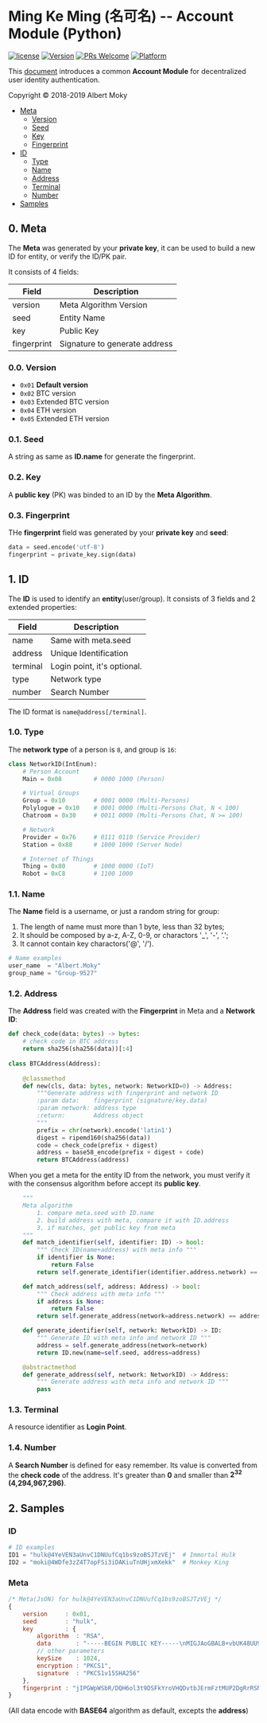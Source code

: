 # Ming Ke Ming (名可名) -- Account Module (Python)

[![license](https://img.shields.io/github/license/mashape/apistatus.svg)](https://github.com/dimchat/mkm-py/blob/master/LICENSE)
[![Version](https://img.shields.io/badge/alpha-0.7.1-red.svg)](https://github.com/dimchat/mkm-py/wiki)
[![PRs Welcome](https://img.shields.io/badge/PRs-welcome-brightgreen.svg)](https://github.com/dimchat/mkm-py/pulls)
[![Platform](https://img.shields.io/badge/Platform-Python%203-brightgreen.svg)](https://github.com/dimchat/mkm-py/wiki)

This [document](https://github.com/moky/DIMP/blob/master/MingKeMing-Identity.md) introduces a common **Account Module** for decentralized user identity authentication.

Copyright &copy; 2018-2019 Albert Moky

- [Meta](#meta)
    - [Version](#meta-version)
    - [Seed](#meta-seed)
    - [Key](#meta-key)
    - [Fingerprint](#meta-fingerprint)
- [ID](#id)
    - [Type](#id-type)
    - [Name](#id-name)
    - [Address](#id-address)
    - [Terminal](#id-terminal)
    - [Number](#id-number)
- [Samples](#samples)

## <span id="meta">0. Meta</span>

The **Meta** was generated by your **private key**, it can be used to build a new ID for entity, or verify the ID/PK pair.

It consists of 4 fields:

| Field       | Description                   |
| ----------- | ----------------------------- |
| version     | Meta Algorithm Version        |
| seed        | Entity Name                   |
| key         | Public Key                    |
| fingerprint | Signature to generate address |

### <span id="meta-version">0.0. Version</span>

* ```0x01``` **Default version**
* ```0x02``` BTC version
* ```0x03``` Extended BTC version
* ```0x04``` ETH version
* ```0x05``` Extended ETH version

### <span id="meta-seed">0.1. Seed</span>

A string as same as **ID.name** for generate the fingerprint.

### <span id="meta-key">0.2. Key</span>

A **public key** (PK) was binded to an ID by the **Meta Algorithm**.

### <span id="meta-fingerprint">0.3. Fingerprint</span>

THe **fingerprint** field was generated by your **private key** and **seed**:

````python
data = seed.encode('utf-8')
fingerprint = private_key.sign(data)
````

## <span id="id">1. ID</span>
The **ID** is used to identify an **entity**(user/group). It consists of 3 fields and 2 extended properties:

| Field       | Description                   |
| ----------- | ----------------------------- |
| name        | Same with meta.seed           |
| address     | Unique Identification         |
| terminal    | Login point, it's optional.   |
| type        | Network type                  |
| number      | Search Number                 |

The ID format is ```name@address[/terminal]```.

### <span id="id-type">1.0. Type</span>

The **network type** of a person is ```8```, and group is ```16```:

```python
class NetworkID(IntEnum):
    # Person Account
    Main = 0x08         # 0000 1000 (Person)

    # Virtual Groups
    Group = 0x10        # 0001 0000 (Multi-Persons)
    Polylogue = 0x10    # 0001 0000 (Multi-Persons Chat, N < 100)
    Chatroom = 0x30     # 0011 0000 (Multi-Persons Chat, N >= 100)

    # Network
    Provider = 0x76     # 0111 0110 (Service Provider)
    Station = 0x88      # 1000 1000 (Server Node)

    # Internet of Things
    Thing = 0x80        # 1000 0000 (IoT)
    Robot = 0xC8        # 1100 1000
```

### <span id="id-name">1.1. Name</span>
The **Name** field is a username, or just a random string for group:

1. The length of name must more than 1 byte, less than 32 bytes;
2. It should be composed by a-z, A-Z, 0-9, or charactors '_', '-', '.';
3. It cannot contain key charactors('@', '/').

```python
# Name examples
user_name  = "Albert.Moky"
group_name = "Group-9527"
```

### <span id="id-address">1.2. Address</span>

The **Address** field was created with the **Fingerprint** in Meta and a **Network ID**:

```python
def check_code(data: bytes) -> bytes:
    # check code in BTC address
    return sha256(sha256(data))[:4]
    
class BTCAddress(Address):
    
    @classmethod
    def new(cls, data: bytes, network: NetworkID=0) -> Address:
        """Generate address with fingerprint and network ID
        :param data:    fingerprint (signature/key.data)
        :param network: address type
        :return:        Address object
        """
        prefix = chr(network).encode('latin1')
        digest = ripemd160(sha256(data))
        code = check_code(prefix + digest)
        address = base58_encode(prefix + digest + code)
        return BTCAddress(address)
```

When you get a meta for the entity ID from the network,
you must verify it with the consensus algorithm before accept its **public key**.

```python
    """
    Meta algorithm
        1. compare meta.seed with ID.name
        2. build address with meta, compare it with ID.address
        3. if matches, get public key from meta
    """
    def match_identifier(self, identifier: ID) -> bool:
        """ Check ID(name+address) with meta info """
        if identifier is None:
            return False
        return self.generate_identifier(identifier.address.network) == identifier

    def match_address(self, address: Address) -> bool:
        """ Check address with meta info """
        if address is None:
            return False
        return self.generate_address(network=address.network) == address

    def generate_identifier(self, network: NetworkID) -> ID:
        """ Generate ID with meta info and network ID """
        address = self.generate_address(network=network)
        return ID.new(name=self.seed, address=address)

    @abstractmethod
    def generate_address(self, network: NetworkID) -> Address:
        """ Generate address with meta info and network ID """
        pass
```

### <span id="id-terminal">1.3. Terminal</span>

A resource identifier as **Login Point**.

### <span id="id-number">1.4. Number</span>

A **Search Number** is defined for easy remember. Its value is converted from the **check code** of the address. It's greater than **0** and smaller than **2<sup>32</sup> (4,294,967,296)**.

## <span id="samples">2. Samples</span>

### ID

```python
# ID examples
ID1 = "hulk@4YeVEN3aUnvC1DNUufCq1bs9zoBSJTzVEj"  # Immortal Hulk
ID2 = "moki@4WDfe3zZ4T7opFSi3iDAKiuTnUHjxmXekk"  # Monkey King
```

### Meta

```javascript
/* Meta(JsON) for hulk@4YeVEN3aUnvC1DNUufCq1bs9zoBSJTzVEj */
{
    version     : 0x01,
    seed        : "hulk",
    key         : {
        algorithm  : "RSA",
        data       : "-----BEGIN PUBLIC KEY-----\nMIGJAoGBALB+vbUK48UU9rjlgnohQowME+3JtTb2hLPqtatVOW364/EKFq0/PSdnZVE9V2Zq+pbX7dj3nCS4pWnYf40ELH8wuDm0Tc4jQ70v4LgAcdy3JGTnWUGiCsY+0Z8kNzRkm3FJid592FL7ryzfvIzB9bjg8U2JqlyCVAyUYEnKv4lDAgMBAAE=\n-----END PUBLIC KEY-----",
        // other parameters
        keySize    : 1024,
        encryption : "PKCS1",
        signature  : "PKCS1v15SHA256"
    },
    fingerprint : "jIPGWpWSbR/DQH6ol3t9DSFkYroVHQDvtbJErmFztMUP2DgRrRSNWuoKY5Y26qL38wfXJQXjYiWqNWKQmQe/gK8M8NkU7lRwm+2nh9wSBYV6Q4WXsCboKbnM0+HVn9Vdfp21hMMGrxTX1pBPRbi0567ZjNQC8ffdW2WvQSoec2I="
}
```

(All data encode with **BASE64** algorithm as default, excepts the **address**)
